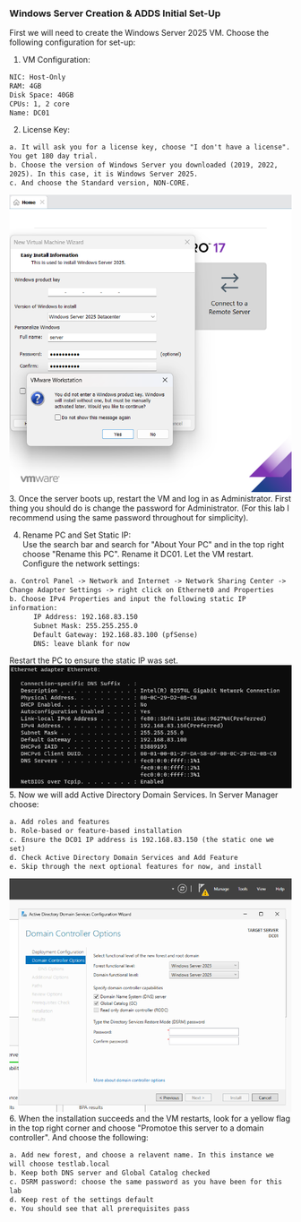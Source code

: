 ### Windows Server Creation & ADDS Initial Set-Up
First we will need to create the Windows Server 2025 VM. Choose the following configuration for set-up:
1. VM Configuration:
```
NIC: Host-Only
RAM: 4GB
Disk Space: 40GB
CPUs: 1, 2 core
Name: DC01
```
2. License Key:  
```
a. It will ask you for a license key, choose "I don't have a license". You get 180 day trial.  
b. Choose the version of Windows Server you downloaded (2019, 2022, 2025). In this case, it is Windows Server 2025.  
c. And choose the Standard version, NON-CORE.
```
![license key screenshot](https://github.com/nickbruggen90/LabsVol8021Q/blob/main/Project%201.1%3A%20Active%20Directory%20and%20Windows%2010%20Integration/Images/Screenshot%202025-06-10%20140539.png)
3. Once the server boots up, restart the VM and log in as Administrator. First thing you should do is change the password for Administrator. (For this lab I recommend using the same password throughout for simplicity).  

4. Rename PC and Set Static IP:  
Use the search bar and search for "About Your PC" and in the top right choose "Rename this PC". Rename it DC01. Let the VM restart.  
Configure the network settings:  
```
a. Control Panel -> Network and Internet -> Network Sharing Center -> Change Adapter Settings -> right click on Ethernet0 and Properties  
b. Choose IPv4 Properties and input the following static IP information:
      IP Address: 192.168.83.150
      Subnet Mask: 255.255.255.0
      Default Gateway: 192.168.83.100 (pfSense)
      DNS: leave blank for now
```
Restart the PC to ensure the static IP was set.  
![cmd ipconfig](https://github.com/nickbruggen90/LabsVol8021Q/blob/main/Project%201.1%3A%20Active%20Directory%20and%20Windows%2010%20Integration/Images/Screenshot%202025-06-10%20144719.png)
5. Now we will add Active Directory Domain Services. In Server Manager choose:
```
a. Add roles and features
b. Role-based or feature-based installation
c. Ensure the DC01 IP address is 192.168.83.150 (the static one we set)
d. Check Active Directory Domain Services and Add Feature
e. Skip through the next optional features for now, and install
```
![yellow flag picture](https://github.com/nickbruggen90/LabsVol8021Q/blob/main/Project%201.1%3A%20Active%20Directory%20and%20Windows%2010%20Integration/Images/Screenshot%202025-06-10%20151452.png)
6. When the installation succeeds and the VM restarts, look for a yellow flag in the top right corner and choose "Promotoe this server to a domain controller". And choose the following:
```
a. Add new forest, and choose a relavent name. In this instance we will choose testlab.local
b. Keep both DNS server and Global Catalog checked
c. DSRM password: choose the same password as you have been for this lab
d. Keep rest of the settings default
e. You should see that all prerequisites pass
```

